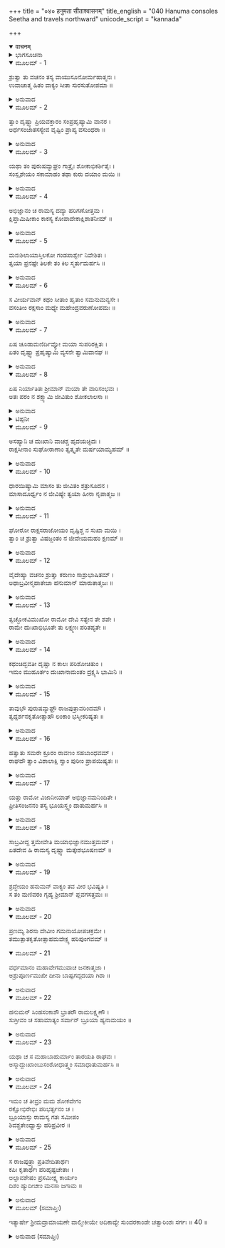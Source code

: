 +++
title = "०४० हनुमता सीताश्वासनम्"
title_english = "040 Hanuma consoles Seetha and travels northward"
unicode_script = "kannada"

+++
<details open><summary>वाचनम्</summary>

<div class="audioEmbed"  caption="श्रीराम-हरिसीताराममूर्ति-घनपाठिभ्यां वचनम्" src="https://archive.org/download/Ramayana-recitation-Sriram-harisItArAmamUrti-Ghanapaati-v2/Kanda_5/Kanda_5_SK-040-Hanuma_consoles_Seetha_and_travels_northward.mp3"></div>
</details>



<details><summary>ಭಾಗಸೂಚನಾ</summary>

ಸೀತಾದೇವಿಯು ಶ್ರೀರಾಮನಿಗೆ ಪುನಃ ಸಂದೇಶವನ್ನು ನೀಡಿದುದು, ಹನುಮಂತನು ಅವಳಿಗೆ ಆಶ್ವಾಸನೆಯನ್ನು ನೀಡಿದುದು
</details>

<details open><summary>ಮೂಲಮ್ - 1</summary>

ಶ್ರುತ್ವಾ ತು ವಚನಂ ತಸ್ಯ ವಾಯುಸೂನೋರ್ಮಹಾತ್ಮನಃ ।  
ಉವಾಚಾತ್ಮ ಹಿತಂ ವಾಕ್ಯಂ ಸೀತಾ ಸುರಸುತೋಪಮಾ ॥
</details>

<details><summary>ಅನುವಾದ</summary>

ದೇವಕನ್ಯೆಯಂತೆ ಕಾಣುತ್ತಿದ್ದ ಸೀತಾದೇವಿಯು ಮಹಾತ್ಮನಾದ ವಾಯುಪುತ್ರನ ಆ ಮಾತುಗಳನ್ನು ಕೇಳಿ, ತನಗೆ ಹಿತಕರವಾಗುವ ಮಾತನ್ನು ಹೇಳಿದಳು.॥1॥
</details>

<details open><summary>ಮೂಲಮ್ - 2</summary>

ತ್ವಾಂ ದೃಷ್ಟ್ವಾ ಪ್ರಿಯವಕ್ತಾರಂ ಸಂಪ್ರಹೃಷ್ಯಾಮಿ ವಾನರ ।  
ಅರ್ಧಸಂಜಾತಸಸ್ಯೇವ ವೃಷ್ಟಿಂ ಪ್ರಾಪ್ಯ ವಸುಂಧರಾ ॥
</details>

<details><summary>ಅನುವಾದ</summary>

ಎಲೈ ವಾನರೋತ್ತಮಾ! ಭೂಮಿಯಲ್ಲಿ ಮೊಳಕೆಯೊಡೆದು ಬಾಡಿಹೋಗುತ್ತಿರುವ ಸಸ್ಯವು ಮಳೆ ಬಿದ್ದಾಗ ವಿಕಸಿತವಾಗುವಂತೆ, ಪ್ರಿಯಭಾಷಿಯಾದ ನಿನ್ನನ್ನು ನೋಡಿ ನಾನು ಹೆಚ್ಚಾದ ಸಂತೋಷವನ್ನು ಪಡುತ್ತಿದ್ದೇನೆ.॥2॥
</details>

<details open><summary>ಮೂಲಮ್ - 3</summary>

ಯಥಾ ತಂ ಪುರುಷವ್ಯಾಘ್ರಂ ಗಾತ್ರೈಃ ಶೋಕಾಭಿಕರ್ಶಿತೈಃ ।  
ಸಂಸ್ಪೃಶೇಯಂ ಸಕಾಮಾಹಂ ತಥಾ ಕುರು ದಯಾಂ ಮಯಿ ॥
</details>

<details><summary>ಅನುವಾದ</summary>

ಶೋಕದಿಂದಾಗಿ ನಾನು ಅತಿಯಾಗಿ ಕೃಶಳಾಗಿರುವೆನು. ಹೇಗಾದರೂ ಮಹಾಪುರುಷನಾದ ನನ್ನ ಸ್ವಾಮಿಯ ಸ್ಪರ್ಶ ಸುಖವನ್ನು ಹೊಂದುವಂತಾಗಬೇಕು. ವಾಯುಪುತ್ರನೇ! ನನ್ನ ಮೇಲೆ ದಯೆದೋರಿ, ನನ್ನೀ ಮನೋರಥವನ್ನು ಈಡೇರುವಂತೆ ಕಾರ್ಯಮಾಡು.॥3॥
</details>

<details open><summary>ಮೂಲಮ್ - 4</summary>

ಅಭಿಜ್ಞಾನಂ ಚ ರಾಮಸ್ಯ ದದ್ಯಾ ಹರಿಗಣೋತ್ತಮ ।  
ಕ್ಷಿಪ್ತಾಮಿಷೀಕಾಂ ಕಾಕಸ್ಯ ಕೋಪಾದೇಕಾಕ್ಷಿಶಾತನೀಮ್ ॥
</details>

<details><summary>ಅನುವಾದ</summary>

ನನ್ನ ನೆನಪು ಬರುವಂತಹ ಈ ಚೂಡಾಮಣಿಯನ್ನು ಶ್ರೀರಾಮನಿಗೆ ಕೊಡು. ನನ್ನ ಸಲುವಾಗಿ ಐಷಿಕಾಸ್ತ್ರವನ್ನು ಕಾಕಾಸುರನ ಮೇಲೆ ಪ್ರಯೋಗಿಸಿ, ಅವನ ಒಂದು ಕಣ್ಣನ್ನು ಕಿತ್ತ ಕಥೆಯನ್ನೂ ಅವನಿಗೆ ಹೇಳು.॥4॥
</details>

<details open><summary>ಮೂಲಮ್ - 5</summary>

ಮನಃಶಿಲಾಯಾಸ್ತಿಲಕೋ ಗಂಡಪಾರ್ಶ್ವೇ ನಿವೇಶಿತಃ ।  
ತ್ವಯಾ ಪ್ರನಷ್ಟೇ ತಿಲಕೇ ತಂ ಕಿಲ ಸ್ಮರ್ತುಮರ್ಹಸಿ ॥
</details>

<details><summary>ಅನುವಾದ</summary>

ರಾಮಭದ್ರಾ! ಒಮ್ಮೆ ನನ್ನ ಹಣೆಯಲ್ಲಿದ್ದ ತಿಲಕವು ಅಳಿಸಿಹೋದಾಗ ನೀನು ಮಣಿಶಿಲೆಯ ತಿಲಕವನ್ನು ನನ್ನ ಕೆನ್ನೆಯ ಮೇಲೆ ತಿದ್ದಿದ್ದೆಯಲ್ಲ! ಆ ವಿಷಯವನ್ನು ಜ್ಞಾಪಿಸಿಕೊ.॥5॥
</details>

<details open><summary>ಮೂಲಮ್ - 6</summary>

ಸ ವೀರ್ಯವಾನ್ ಕಥಂ ಸೀತಾಂ ಹೃತಾಂ ಸಮನುಮನ್ಯಸೇ ।  
ವಸಂತೀಂ ರಕ್ಷಸಾಂ ಮಧ್ಯೇ ಮಹೇಂದ್ರವರುಣೋಪಮಃ ॥
</details>

<details><summary>ಅನುವಾದ</summary>

ಮಹೇಂದ್ರನಿಗೂ, ವರುಣನಿಗೂ ಸಮಾನವಾದ ಪರಾಕ್ರಮಶಾಲಿಯಾಗಿದ್ದರೂ, ನಿನ್ನ ಭಾರ್ಯೆಯಾದ ಸೀತೆಯನ್ನು (ನನ್ನನ್ನು) ರಾವಣನು ಅಪಹರಿಸಿ ತಂದು, ರಾಕ್ಷಸಿಯರ ಕಾವಲಿನಲ್ಲಿರಿಸಿದುದನ್ನು ನೀನು ಹೇಗೆ ತಾನೇ ಸಹಿಸಿಕೊಂಡಿರುವೆ?॥6॥
</details>

<details open><summary>ಮೂಲಮ್ - 7</summary>

ಏಷ ಚೂಡಾಮಣಿರ್ದಿವ್ಯೋ ಮಯಾ ಸುಪರಿರಕ್ಷಿತಃ ।  
ಏತಂ ದೃಷ್ಟ್ವಾ ಪ್ರಹೃಷ್ಯಾಮಿ ವ್ಯಸನೇ ತ್ವಾಮಿವಾನಘ ॥
</details>

<details><summary>ಅನುವಾದ</summary>

ಓ ಸತ್ಪುರುಷನೇ! ಈ ದಿವ್ಯವಾದ ಚೂಡಾಮಣಿಯನ್ನು ನಾನು ಇಷ್ಟರವರೆಗೆ ಕಾಪಾಡಿಕೊಂಡು ಬಂದಿರುವೆನು. ಈ ದುಃಖ ಸಮಯದಲ್ಲಿಯೂ ಕೂಡ ಇದನ್ನು ನೋಡುತ್ತಾ ನಿನ್ನನ್ನೇ ದರ್ಶಿಸಿದಂತೆ ಸಂತೋಷಪಡುತ್ತಿದ್ದೆ.॥7॥
</details>

<details open><summary>ಮೂಲಮ್ - 8</summary>

ಏಷ ನಿರ್ಯಾತಿತಃ ಶ್ರೀಮಾನ್ ಮಯಾ ತೇ ವಾರಿಸಂಭವಃ ।  
ಅತಃ ಪರಂ ನ ಶಕ್ಷ್ಯಾಮಿ ಜೀವಿತುಂ ಶೋಕಲಾಲಸಾ ॥
</details>

<details><summary>ಅನುವಾದ</summary>

ಸಮುದ್ರದಲ್ಲಿ ಹುಟ್ಟಿದ*, ಕಾಂತಿಯುಕ್ತವಾದ ಈ ಮಣಿಯನ್ನು ನಿನಗೆ ಕಳಿಸಿಕೊಡುತ್ತಿದ್ದೇನೆ. ಶೋಕಮಗ್ನಳಾದ ನಾನು ಇದನ್ನು ಕಾಣಲಾರದೆ ಇನ್ನು ಮುಂದೆ ಜೀವಿಸಿರಲೂ ಶಕ್ಯವಿಲ್ಲ.॥8॥
</details>

<details><summary>ಟಿಪ್ಪನೀ</summary>

* ರತ್ನಾಕರದಲ್ಲಿ ಹುಟ್ಟಿದ ಈ ಚೂಡಾಮಣಿಯನ್ನು ಸಮುದ್ರವು ವರುಣನಿಗೆ ಕೊಟ್ಟಾಗ ವರುಣನು ಜನಕನೀಗೆ ನೀಡಿದನು. ಜನಕಮಹಾರಾಜನು ಆ ಮಣಿಯನ್ನು ತನ್ನ ಪತ್ನಿಯ ಕೈಗೆ ಇತ್ತನು. ಅವಳು ದಶರಥ ಮಹಾರಾಜರ ಸಮಕ್ಷಮದಲ್ಲಿ ಸೀತೆಯ ವಿವಾಹ ಕಾಲದಲ್ಲಿ ಅದನ್ನು ಸೀತೆಗೆ ಕೊಟ್ಟಿದ್ದಳು.
</details>

<details open><summary>ಮೂಲಮ್ - 9</summary>

ಅಸಹ್ಯಾನಿ ಚ ದುಃಖಾನಿ ವಾಚಶ್ಚ ಹೃದಯಚ್ಛಿದಃ ।  
ರಾಕ್ಷಸೀನಾಂ ಸುಘೋರಾಣಾಂ ತ್ವತ್ಕೃತೇ ಮರ್ಷಯಾಮ್ಯಹಮ್ ॥
</details>

<details><summary>ಅನುವಾದ</summary>

ಭಯಂಕರವಾದ ರಾಕ್ಷಸ ಸ್ತ್ರೀಯರು ಕೊಟ್ಟಿರುವ ಅಸಹ್ಯವಾದ ದುಃಖಗಳನ್ನೂ, ಹೃದಯವಿದ್ರಾವಕವಾದ ಮಾತುಗಳೆಲ್ಲವನ್ನೂ ನಿಮ್ಮ ಸಲುವಾಗಿ (ಎಂದಾದರು ನೀವು ಬಂದು ನನ್ನನ್ನು ರಕ್ಷಿಸುವಿರಿ ಎಂಬ ಆಶೆಯಿಂದ) ಇಷ್ಟರವರೆಗೆ ಸಹಿಸಿಕೊಂಡೆನು. ॥9॥
</details>

<details open><summary>ಮೂಲಮ್ - 10</summary>

ಧಾರಯಿಷ್ಯಾಮಿ ಮಾಸಂ ತು ಜೀವಿತಂ ಶತ್ರುಸೂದನ ।  
ಮಾಸಾದೂರ್ಧ್ವಂ ನ ಜೀವಿಷ್ಯೇ ತ್ವಯಾ ಹೀನಾ ನೃಪಾತ್ಮಜ ॥
</details>

<details><summary>ಅನುವಾದ</summary>

ರಾಜಕುಮಾರನೇ! ಶತ್ರುಸೂದನಾ! ರಾಮಾ! ಒಂದು ತಿಂಗಳವರೆಗೆ ಮಾತ್ರ ನಾನು ಪ್ರಾಣಗಳನ್ನು ಧರಿಸಿಕೊಂಡಿರುತ್ತೇನೆ. ಅಷ್ಟರೊಳಗೆ ನೀನು ಬಾರದಿದ್ದರೆ ನಾನು ಜೀವಿಸಿ ಇರುವುದಿಲ್ಲ.॥10॥
</details>

<details open><summary>ಮೂಲಮ್ - 11</summary>

ಘೋರೋ ರಾಕ್ಷಸರಾಜೋಯಂ ದೃಷ್ಟಿಶ್ಚ ನ ಸುಖಾ ಮಯಿ ।  
ತ್ವಾಂ ಚ ಶ್ರುತ್ವಾ ವಿಷಜ್ಜಂತಂ ನ ಜೀವೇಯಮಹಂ ಕ್ಷಣಮ್ ॥
</details>

<details><summary>ಅನುವಾದ</summary>

ಈ ರಾಕ್ಷಸನಾದರೋ ಬಹು ಭಯಂಕರನು. ಮೇಲಾಗಿ ಇವನ ನೋಟವೂ ನನ್ನನ್ನು ತುಂಬಾ ಬಾಧಿಸುತ್ತದೆ. ನೀನೂ ಬರಲು ವಿಳಂಬ ಮಾಡಿದರೆ, ಅವಧಿ ತೀರಿದಾಕ್ಷಣ ಒಂದರೆಕ್ಷಣವೂ ನನ್ನ ಪ್ರಾಣಗಳು ಇರಲಾರವು.॥11॥
</details>

<details open><summary>ಮೂಲಮ್ - 12</summary>

ವೈದೇಹ್ಯಾ ವಚನಂ ಶ್ರುತ್ವಾ ಕರುಣಂ ಸಾಶ್ರುಭಾಷಿತಮ್ ।  
ಅಥಾಬ್ರವೀನ್ಮಹಾತೇಜಾ ಹನುಮಾನ್ ಮಾರುತಾತ್ಮಜಃ ॥
</details>

<details><summary>ಅನುವಾದ</summary>

ವಾಯುಪುತ್ರನೇ! ನನ್ನ ಈ ಎಲ್ಲ ಮಾತುಗಳನ್ನು ನೀನು ಯಥಾವತ್ತಾಗಿ ಶ್ರೀರಾಮನಿಗೆ ಹೇಳು. ಹೀಗೆ ವೈದೇಹಿಯು ಕಣ್ಣೀರಿಡುತ್ತಾ ಕರುಣಾಜನಕವಾದ ಮಾತುಗಳನ್ನು ಕೇಳಿ ಮಹಾತೇಜಸ್ವಿಯಾದ ವಾಯುನಂದನನು ಹೀಗೆ ಹೇಳಿದನು.॥12॥
</details>

<details open><summary>ಮೂಲಮ್ - 13</summary>

ತ್ವಚ್ಛೋಕವಿಮುಖೋ ರಾಮೋ ದೇವಿ ಸತ್ಯೇನ ತೇ ಶಪೇ ।  
ರಾಮೇ ದುಃಖಾಭಿಭೂತೇ ತು ಲಕ್ಷ್ಮಣಃ ಪರಿತಪ್ಯತೇ ॥
</details>

<details><summary>ಅನುವಾದ</summary>

ದೇವಿಯೇ! ಶ್ರೀರಾಮನು ನಿನ್ನ ಶೋಕದಿಂದಾಗಿ ಸುಖ ಭೋಗಗಳಿಂದ ವಿಮುಖನಾಗಿದ್ದಾನೆ. ಇದನ್ನು ಸತ್ಯದ ಮೇಲೆ ಆಣೆಯಿಟ್ಟು ಹೇಳುತ್ತೇನೆ. ಶ್ರೀರಾಮನು ದುಃಖಿತನಾಗಿರುವುದನ್ನು ನೋಡಿ ಲಕ್ಷ್ಮಣನೂ ಹೆಚ್ಚಾಗಿ ಪರಿತಪಿಸುತ್ತಿದ್ದಾನೆ.॥13॥
</details>

<details open><summary>ಮೂಲಮ್ - 14</summary>

ಕಥಂಚಿದ್ಭವತೀ ದೃಷ್ಟಾ ನ ಕಾಲಃ ಪರಿಶೋಚಿತುಂ ।  
ಇಮಂ ಮುಹೂರ್ತಂ ದುಃಖಾನಾಮಂತಂ ದ್ರಕ್ಷ್ಯಸಿ ಭಾಮಿನಿ ॥
</details>

<details><summary>ಅನುವಾದ</summary>

ಹೇಗೋ ದೈವಕೃಪೆಯಿಂದ ನಾನು ನಿನ್ನನ್ನು ಕಂಡೆನು. ಆದುದರಿಂದ ಶೋಕಪಡಬೇಕಾದ ಕಾಲವಿನ್ನಿಲ್ಲ. ಈ ಕ್ಷಣದಿಂದಲೇ ದುಃಖಗಳು ದೂರಾದುವೆಂದು ನೀನು ಭಾವಿಸು.॥14॥
</details>

<details open><summary>ಮೂಲಮ್ - 15</summary>

ತಾವುಭೌ ಪುರುಷವ್ಯಾಘ್ರೌ ರಾಜಪುತ್ರಾವರಿಂದಮೌ ।  
ತ್ವದ್ದರ್ಶನಕೃತೋತ್ಸಾಹೌ ಲಂಕಾಂ ಭಸ್ಮೀಕರಿಷ್ಯತಃ ॥
</details>

<details><summary>ಅನುವಾದ</summary>

ಶತ್ರುಸಂಹಾರಕರೂ, ಪುರುಷವ್ಯಾಘ್ರರೂ ಆದ ಆ ರಾಜಕುಮಾರರು ಇಬ್ಬರೂ ನಿನ್ನನ್ನು ನೋಡಲು ಉತ್ಸಾಹಿತರಾಗಿದ್ದಾರೆ. ಈ ಕಾರಣದಿಂದ ಅವರು ಲಂಕೆಯನ್ನು ಸುಟ್ಟು ಬೂದಿಮಾಡಿಬಿಡುತ್ತಾರೆ.॥15॥
</details>

<details open><summary>ಮೂಲಮ್ - 16</summary>

ಹತ್ವಾತು ಸಮರೇ ಕ್ರೂರಂ ರಾವಣಂ ಸಹಬಾಂಧವಮ್ ।  
ರಾಘವೌ ತ್ವಾಂ ವಿಶಾಲಾಕ್ಷಿ ಸ್ವಾಂ ಪುರೀಂ ಪ್ರಾಪಯಿಷ್ಯತಃ ॥
</details>

<details><summary>ಅನುವಾದ</summary>

ಎಲೈ ವಿಶಾಲಾಕ್ಷಿಯೇ! ಆ ರಾಮ - ಲಕ್ಷ್ಮಣರು ದುರ್ಮಾರ್ಗಿಯಾದ ರಾವಣನನ್ನು ಬಂಧು-ಮಿತ್ರ ಪರಿವಾರ ಸಹಿತವಾಗಿ ರಣಭೂಮಿಯಲ್ಲಿ ಬಲಿಗೊಟ್ಟು, ನಿನ್ನನ್ನು ಅಯೋಧ್ಯೆಗೆ ಕರಕೊಂಡು ಹೋಗುತ್ತಾರೆ.॥16॥
</details>

<details open><summary>ಮೂಲಮ್ - 17</summary>

ಯತ್ತು ರಾಮೋ ವಿಜಾನೀಯಾತ್ ಅಭಿಜ್ಞಾನಮನಿಂದಿತೇ ।  
ಪ್ರೀತಿಸಂಜನನಂ ತಸ್ಯ ಭೂಯಸ್ತ್ವಂ ದಾತುಮರ್ಹಸಿ ॥
</details>

<details><summary>ಅನುವಾದ</summary>

ಓ ಪೂಜ್ಯಳೇ! ಶ್ರೀರಾಮನಿಗೆ ಸಂತೋಷವಾಗುವಂತಹ ಅವನು ಗುರುತಿಸುವಂತಹ ಇನ್ನೊಂದು ಅಭಿಜ್ಞಾನವನ್ನು ಕರುಣಿಸು.॥17॥
</details>

<details open><summary>ಮೂಲಮ್ - 18</summary>

ಸಾಬ್ರವೀದ್ದ ತ್ತಮೇವೇತಿ ಮಯಾಭಿಜ್ಞಾನಮುತ್ತಮಮ್ ।  
ಏತದೇವ ಹಿ ರಾಮಸ್ಯ ದೃಷ್ಟ್ವಾ ಮತ್ಕೇಶಭೂಷಣಮ್ ॥
</details>

<details><summary>ಅನುವಾದ</summary>

ಹನುಮಂತನ ಆ ಪ್ರಾರ್ಥನೆಗೆ ಉತ್ತರವಾಗಿ ಸೀತೆಯು ಹೇಳಿದಳು-ವೀರನೇ! ಅಂತಹ ಅಪೂರ್ವವಾದ ಅಭಿಜ್ಞಾನವನ್ನು ನಾನೀಗಲೇ ನಿನಗೆ ಕೊಟ್ಟಾಗಿದೆ. ನನ್ನ ಕೇಶ ಭೂಷಣವಾದ ಈ ಚೂಡಾಮಣಿಯನ್ನು ನೋಡಿದೊಡನೆಯೇ ಶ್ರೀರಾಮನಿಗೆ ನೀನು ಹೇಳುವ ಮಾತುಗಳಲ್ಲಿ ವಿಶ್ವಾಸ ಉಂಟಾಗುವುದು.॥18॥
</details>

<details open><summary>ಮೂಲಮ್ - 19</summary>

ಶ್ರದ್ಧೇಯಂ ಹನುಮನ್ ವಾಕ್ಯಂ ತವ ವೀರ ಭವಿಷ್ಯತಿ ।  
ಸ ತಂ ಮಣಿವರಂ ಗೃಹ್ಯ ಶ್ರೀಮಾನ್ ಪ್ಲವಗಸತ್ತಮಃ ॥
</details>

<details><summary>ಅನುವಾದ</summary>

ಸೀತಾದೇವಿಯು ಹೀಗೆ ಹೇಳಲು ಸರ್ವಶುಭಲಕ್ಷಣ ಸಂಪನ್ನನಾದ ಕಪಿಶ್ರೇಷ್ಠನು ಶ್ರೇಷ್ಠವಾದ ಆ ಮಣಿರತ್ನವನ್ನು ತೆಗೆದುಕೊಂಡು ಸೀತಾದೇವಿಗೆ ತಲೆಬಾಗಿ ನಮಸ್ಕರಿಸಿ ಹೊರಡಲನುವಾದನು.॥19॥
</details>

<details open><summary>ಮೂಲಮ್ - 20</summary>

ಪ್ರಣಮ್ಯ ಶಿರಸಾ ದೇವೀಂ ಗಮನಾಯೋಪಚಕ್ರಮೇ ।  
ತಮುತ್ಪಾತಕೃತೋತ್ಸಾಹಮವೇಕ್ಷ್ಯ ಹರಿಪುಂಗವಮ್ ॥
</details>

<details open><summary>ಮೂಲಮ್ - 21</summary>

ವರ್ಧಮಾನಂ ಮಹಾವೇಗಮುವಾಚ ಜನಕಾತ್ಮಜಾ ।  
ಅಶ್ರುಪೂರ್ಣಮುಖೀ ದೀನಾ ಬಾಷ್ಪಗದ್ಗದಯಾ ಗಿರಾ ॥
</details>

<details><summary>ಅನುವಾದ</summary>

ಸಮುದ್ರವನ್ನು ಲಂಘಿಸುವ ಉತ್ಸಾಹದಿಂದ, ಎತ್ತರವಾಗಿ ಬೆಳೆದಿದ್ದ, ಮಹಾವೇಗಶಾಲಿಯಾದ ಹನುಮಂತನನ್ನು ನೋಡಿ, ಕಂಬನಿದುಂಬಿದ ಮುಖವುಳ್ಳವಳಾಗಿದ್ದ, ದೀನಳಾದ ಜಾನಕಿಯು ಕಣ್ಣೀರು ಸುರಿಸುತ್ತಾ ಗದ್ಗದ ಧ್ವನಿಯಿಂದ ಇಂತೆಂದಳು. ॥20-21॥
</details>

<details open><summary>ಮೂಲಮ್ - 22</summary>

ಹನುಮನ್ ಸಿಂಹಸಂಕಾಶೌ ಭ್ರಾತರೌ ರಾಮಲಕ್ಷ್ಮಣೌ ।  
ಸುಗ್ರೀವಂ ಚ ಸಹಾಮಾತ್ಯಂ ಸರ್ವಾನ್ ಬ್ರೂಯಾ ಹ್ಯನಾಮಯಂ ॥
</details>

<details><summary>ಅನುವಾದ</summary>

‘‘ವಾಯುಪುತ್ರನೇ! ಸಿಂಹಸದೃಶರಾದ ಸಹೋದರರಾದ ರಾಮ-ಲಕ್ಷ್ಮಣರಲ್ಲಿ, ಸುಗ್ರೀವನಲ್ಲಿ ಹಾಗೂ ಅಲ್ಲಿ ಇರುವವರೆಲ್ಲರಲ್ಲಿ ನಾನು ಕುಶಲ ಪ್ರಶ್ನೆಯನ್ನು ಕೇಳಿದೆನೆಂದು ತಿಳಿಸು.॥22॥
</details>

<details open><summary>ಮೂಲಮ್ - 23</summary>

ಯಥಾ ಚ ಸ ಮಹಾಬಾಹುರ್ಮಾಂ ತಾರಯತಿ ರಾಘವಃ ।  
ಅಸ್ಮಾದ್ದುಃಖಾಂಬುಸಂರೋಧಾತ್ತ್ವಂ ಸಮಾಧಾತುಮರ್ಹಸಿ ॥
</details>

<details><summary>ಅನುವಾದ</summary>

ನನ್ನನ್ನು ಈ ದುಃಖಸಾಗರದಿಂದ ಪಾರು ಮಾಡುವಂತೆ ಮಹಾಬಾಹುವಾದ ಶ್ರೀರಾಮನನ್ನು ತೊಡಗಿಸುವ ಕಾರ್ಯಭಾರವು ನಿನ್ನದಾಗಿದೆ.॥23॥
</details>

<details open><summary>ಮೂಲಮ್ - 24</summary>

ಇಮಂ ಚ ತೀವ್ರಂ ಮಮ ಶೋಕವೇಗಂ  
ರಕ್ಷೋಭಿರೇಭಿಃ ಪರಿಭರ್ತ್ಸನಂ ಚ ।  
ಬ್ರೂಯಾಸ್ತು ರಾಮಸ್ಯ ಗತಃ ಸಮೀಪಂ  
ಶಿವಶ್ಚತೇಽಧ್ವಾಸ್ತು ಹರಿಪ್ರವೀರ ॥
</details>

<details><summary>ಅನುವಾದ</summary>

ಕಪಿಶ್ರೇಷ್ಠನೇ! ಶ್ರೀರಾಮನ ಬಳಿಗೆ ಹೋದಾಕ್ಷಣ, ನನ್ನ ಶೋಕದ ಆವೇಗವನ್ನೂ, ಈ ರಾಕ್ಷಸಿಯರು ನನ್ನನ್ನು ಭಯಪಡಿಸಲು ಅನುದಿನವೂ ಆಡಿದ ಮಾತುಗಳನ್ನೂ, ನೀನು ಅವರಿಗೆ ನಿವೇದಿಸು. ನಿನ್ನ ಪ್ರಯಾಣವು ಮಂಗಳಮಯವಾಗಲೀ.॥24॥
</details>

<details open><summary>ಮೂಲಮ್ - 25</summary>

ಸ ರಾಜಪುತ್ರ್ಯಾ ಪ್ರತಿವೇದಿತಾರ್ಥಃ  
ಕಪಿಃ ಕೃತಾರ್ಥಃ ಪರಿಹೃಷ್ಟಚೇತಾಃ ।  
ಅಲ್ಪಾವಶೇಷಂ ಪ್ರಸಮೀಕ್ಷ್ಯ ಕಾರ್ಯಂ  
ದಿಶಂ ಹ್ಯುದೀಚೀಂ ಮನಸಾ ಜಗಾಮ ॥
</details>

<details><summary>ಅನುವಾದ</summary>

ರಾಜಪುತ್ರಿಯಾದ ಸೀತಾದೇವಿಯ ಅಭಿಪ್ರಾಯವನ್ನು ಸಂಪೂರ್ಣವಾಗಿ ಅರಿತುಕೊಂಡು, ಕೃತ-ಕೃತ್ಯನೂ, ಪರಮ ಸಂತುಷ್ಟನೂ ಆದ ಆಂಜನೇಯನು - ತನ್ನ ಕಾರ್ಯವು ಸ್ವಲ್ಪವೇ ಉಳಿದಿರುವುದೆಂಬುದನ್ನು ನಿಶ್ಚಯಿಸಿ, ಉತ್ತರ ದಿಕ್ಕಿನ ಕಡೆಗೆ ಹೋಗಲು ಮನಸ್ಸು ಮಾಡಿದನು.॥25॥
</details>

<details open><summary>ಮೂಲಮ್ (ಸಮಾಪ್ತಿಃ)</summary>

ಇತ್ಯಾರ್ಷೇ ಶ್ರೀಮದ್ರಾಮಾಯಣೇ ವಾಲ್ಮೀಕೀಯೇ ಆದಿಕಾವ್ಯೇ ಸುಂದರಕಾಂಡೇ ಚತ್ವಾರಿಂಶಃ ಸರ್ಗಃ ॥ 40 ॥
</details>

<details><summary>ಅನುವಾದ (ಸಮಾಪ್ತಿಃ)</summary>

ಮಹರ್ಷಿವಾಲ್ಮೀಕಿ ವಿರಚಿತ ಆದಿಕಾವ್ಯವಾದ ಶ್ರೀಮದ್ರಾಮಾಯಣದ ಸುಂದರಕಾಂಡದಲ್ಲಿ ನಲವತ್ತನೆಯ ಸರ್ಗವು ಮುಗಿಯಿತು.
</details>
